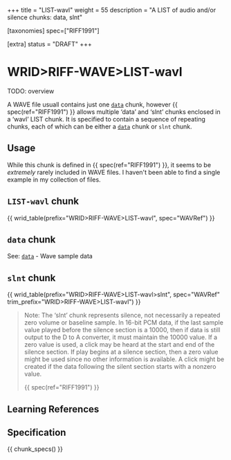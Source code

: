 +++
title = "LIST-wavl"
weight = 55
description = "A LIST of audio and/or silence chunks: data, slnt"

[taxonomies]
spec=["RIFF1991"]

[extra]
status = "DRAFT"
+++

# WRID>RIFF-WAVE>LIST-wavl

TODO: overview

A WAVE file usuall contains just one [`data`](@/chunk/data.md) chunk, however
{{ spec(ref="RIFF1991") }} allows multiple ‘data’ and ‘slnt’ chunks enclosed in
a ‘wavl’ LIST chunk. It is specified to contain a sequence of repeating chunks,
each of which can be either a [`data`](@/chunk/data.md) chunk or `slnt` chunk.

## Usage

While this chunk is defined in {{ spec(ref="RIFF1991") }}, it seems to be *extremely* rarely included in WAVE files. I haven't been able to find a single example in my collection of files. 

## `LIST-wavl` chunk

{{ wrid_table(prefix="WRID>RIFF-WAVE>LIST-wavl", spec="WAVRef") }}

## `data` chunk

See: [`data`](@/chunk/data.md) - Wave sample data

## `slnt` chunk

{{ wrid_table(prefix="WRID>RIFF-WAVE>LIST-wavl>slnt", spec="WAVRef"
    trim_prefix="WRID>RIFF-WAVE>LIST-wavl") }}

> Note: The ‘slnt’ chunk represents silence, not necessarily a repeated zero
> volume or baseline sample. In 16-bit PCM data, if the last sample value played
> before the silence section is a 10000, then if data is still output to the D to
> A converter, it must maintain the 10000 value. If a zero value is used, a click
> may be heard at the start and end of the silence section. If play begins at a
> silence section, then a zero value might be used since no other information is
> available. A click might be created if the data following the silent section
> starts with a nonzero value.
> 
> {{ spec(ref="RIFF1991") }}

## Learning References

## Specification

{{ chunk_specs() }}

